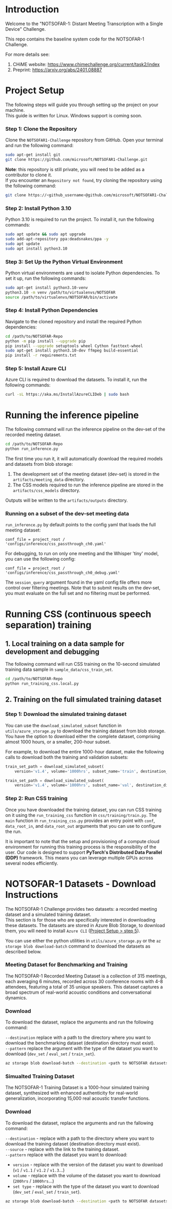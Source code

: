 # Introduction 
Welcome to the "NOTSOFAR-1: Distant Meeting Transcription with a Single Device" Challenge.

This repo contains the baseline system code for the NOTSOFAR-1 Challenge.

For more details see:
1. CHiME website: https://www.chimechallenge.org/current/task2/index
2. Preprint: https://arxiv.org/abs/2401.08887


# Project Setup
The following steps will guide you through setting up the project on your machine. <br>
This guide is written for Linux. Windows support is coming soon.

### Step 1: Clone the Repository

Clone the `NOTSOFAR1-Challenge` repository from GitHub. Open your terminal and run the following command:

```bash
sudo apt-get install git
git clone https://github.com/microsoft/NOTSOFAR1-Challenge.git
```
**Note**: this repository is still private, you will need to be added as a contributor to clone it. <br>
If you encounter an `Repository not found`, try cloning the repository using the following command: <br>

```bash
git clone https://<github_username>@github.com/microsoft/NOTSOFAR1-Challenge.git
````


### Step 2: Install Python 3.10

Python 3.10 is required to run the project. To install it, run the following commands:

```bash
sudo apt update && sudo apt upgrade
sudo add-apt-repository ppa:deadsnakes/ppa -y
sudo apt update
sudo apt install python3.10
```

### Step 3: Set Up the Python Virtual Environment

Python virtual environments are used to isolate Python dependencies. To set it up, run the following commands:

```bash
sudo apt-get install python3.10-venv
python3.10 -m venv /path/to/virtualenvs/NOTSOFAR
source /path/to/virtualenvs/NOTSOFAR/bin/activate
```

### Step 4: Install Python Dependencies

Navigate to the cloned repository and install the required Python dependencies:

```bash
cd /path/to/NOTSOFAR-Repo
python -m pip install --upgrade pip
pip install --upgrade setuptools wheel Cython fasttext-wheel
sudo apt-get install python3.10-dev ffmpeg build-essential
pip install -r requirements.txt
```

### Step 5: Install Azure CLI

Azure CLI is required to download the datasets. To install it, run the following commands:

```bash
curl -sL https://aka.ms/InstallAzureCLIDeb | sudo bash
```

# Running the inference pipeline
The following command will run the inference pipeline on the dev-set of the recorded meeting dataset.
```bash
cd /path/to/NOTSOFAR-Repo
python run_inference.py
```

The first time you run it, it will automatically download the required models and datasets from blob storage:


1. The development set of the meeting dataset (dev-set) is stored in the `artifacts/meeting_data` directory.
2. The CSS models required to run the inference pipeline are stored in the `artifacts/css_models` directory. 

Outputs will be written to the `artifacts/outputs` directory.

### Running on a subset of the dev-set meeting data
`run_inference.py` by default points to the config yaml that loads the full meeting dataset: 

```
conf_file = project_root / 'configs/inference/css_passthrough_ch0.yaml'
```

For debugging, to run on only one meeting and the Whisper 'tiny' model, you can use the following config:
```
conf_file = project_root / 'configs/inference/css_passthrough_ch0_debug.yaml'
```

The `session_query` argument found in the yaml config file offers more control over filtering meetings.
Note that to submit results on the dev-set, you must evaluate on the full set and no filtering must be performed.

# Running CSS (continuous speech separation) training

## 1. Local training on a data sample for development and debugging
The following command will run CSS training on the 10-second simulated training data sample in `sample_data/css_train_set`.
```bash
cd /path/to/NOTSOFAR-Repo
python run_training_css.local.py
```

## 2. Training on the full simulated training dataset

### Step 1: Download the simulated training dataset
You can use the `download_simulated_subset` function in `utils/azure_storage.py` to download the training dataset from blob storage.
You have the option to download either the complete dataset, comprising almost 1000 hours, or a smaller, 200-hour subset.

For example, to download the entire 1000-hour dataset, make the following calls to download both the training and validation subsets:
```python
train_set_path = download_simulated_subset(
    version='v1.4', volume='1000hrs', subset_name='train', destination_dir=os.path.join(my_dir, 'train'))

train_set_path = download_simulated_subset(
    version='v1.4', volume='1000hrs', subset_name='val', destination_dir=os.path.join(my_dir, 'val'))
```

### Step 2: Run CSS training
Once you have downloaded the training dataset, you can run CSS training on it using the `run_training_css` function in `css/training/train.py`.
The `main` function in `run_training_css.py` provides an entry point with `conf`, `data_root_in`, and `data_root_out` arguments that you can use to configure the run.

It is important to note that the setup and provisioning of a compute cloud environment for running this training process is the responsibility of the user. Our code is designed to support **PyTorch's Distributed Data Parallel (DDP)** framework. This means you can leverage multiple GPUs across several nodes efficiently.




# NOTSOFAR-1 Datasets - Download Instructions
The NOTSOFAR-1 Challenge provides two datasets: a recorded meeting dataset and a simulated training dataset. <br>
This section is for those who are specifically interested in downloading these datasets.
The datasets are stored in Azure Blob Storage, to download them, you will need to install `Azure CLI` ([Project Setup > step 5](###-Step-5:-Install-Azure-CLI)).

You can use either the python utilities in `utils/azure_storage.py` or the `az storage blob download-batch` command to download the datasets as described below.

### Meeting Dataset for Benchmarking and Training

The NOTSOFAR-1 Recorded Meeting Dataset is a collection of 315 meetings, each averaging 6 minutes, recorded across 30 conference rooms with 4-8 attendees, featuring a total of 35 unique speakers. This dataset captures a broad spectrum of real-world acoustic conditions and conversational dynamics.

### Download

To download the dataset, replace the arguments and run the following command:

`--destination` replace with a path to the directory where you want to download the benchmarking dataset (destination directory must exist). <br>
`--pattern` replace the argument with the type of the dataset you want to download (`dev_set` / `eval_set` / `train_set`).

```bash
az storage blob download-batch --destination <path to NOTSOFAR datasets>/benchmark --source https://notsofarsa.blob.core.windows.net/benchmark-datasets --pattern <set type>/*
```

### Simualted Training Dataset

The NOTSOFAR-1 Training Dataset is a 1000-hour simulated training dataset, synthesized with enhanced authenticity for real-world generalization, incorporating 15,000 real acoustic transfer functions.

### Download

To download the dataset, replace the arguments and run the fallowing command:

`--destination` - replace with a path to the directory where you want to download the training dataset (destination directory must exist). <br>
`--source` - replace with the link to the training dataset. <br>
`--pattern` replace with the dataset you want to download:
- `version` - replace with the version of the dataset you want to download (`v1` / `v1.1` / `v1.2` / `v1.3`...)
- `volume` - replace with the volume of the dataset you want to download (`200hrs` / `1000hrs`...)
- `set type` - replace with the type of the dataset you want to download (`dev_set` / `eval_set` / `train_set`).

```bash
az storage blob download-batch --destination <path to NOTSOFAR datasets>/training --source https://notsofarsa.blob.core.windows.net/css-datasets --pattern <version>/<volume>/<set type>/*
```

